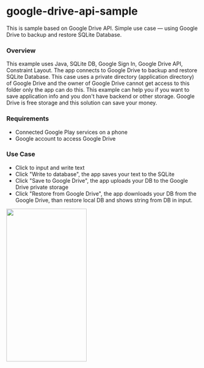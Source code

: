 # google-drive-api-sample

This is sample based on Google Drive API. Simple use case — using Google Drive to backup and restore SQLite Database.


### Overview

This example uses Java, SQLite DB, Google Sign In, Google Drive API, Constraint Layout. The app connects to Google Drive to backup and restore SQLite Database. This case uses a private directory (application directory) of Google Drive and the owner of Google Drive cannot get access to this folder only the app can do this. This example can help you if you want to save application info and you don't have backend or other storage. Google Drive is free storage and this solution can save your money.


### Requirements

- Connected Google Play services on a phone
- Google account to access Google Drive


### Use Case

- Click to input and write text
- Click "Write to database", the app saves your text to the SQLite
- Click "Save to Google Drive", the app uploads your DB to the Google Drive private storage
- Click "Restore from Google Drive", the app downloads your DB from the Google Drive, than restore local DB and shows string from DB in input.

<img align="center" width="210" height="400" src="https://github.com/avegrv/google-drive-api-sample/blob/master/img/img.png">
